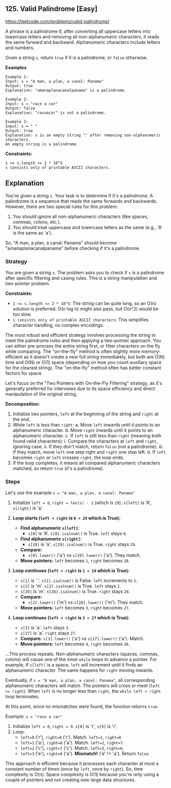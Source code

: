 ## 125. Valid Palindrome [Easy]
https://leetcode.com/problems/valid-palindrome/

A phrase is a palindrome if, after converting all uppercase letters into lowercase letters and removing all non-alphanumeric characters, it reads the same forward and backward. Alphanumeric characters include letters and numbers.

Given a string `s`, return `true` if it is a palindrome, or `false` otherwise.

**Examples**
```text
Example 1:
Input: s = "A man, a plan, a canal: Panama"
Output: true
Explanation: "amanaplanacanalpanama" is a palindrome.

Example 2:
Input: s = "race a car"
Output: false
Explanation: "raceacar" is not a palindrome.

Example 3:
Input: s = " "
Output: true
Explanation: s is an empty string "" after removing non-alphanumeric characters.
An empty string is a palindrome.
```

**Constraints:**
```text
1 <= s.length <= 2 * 10^5
s consists only of printable ASCII characters.
```

## Explanation
You're given a string `s`. Your task is to determine if it's a palindrome. A palindrome is a sequence that reads the same forwards and backwards. However, there are two special rules for this problem:
1.  You should ignore all non-alphanumeric characters (like spaces, commas, colons, etc.).
2.  You should treat uppercase and lowercase letters as the same (e.g., 'A' is the same as 'a').

So, "A man, a plan, a canal: Panama" should become "amanaplanacanalpanama" before checking if it's a palindrome.

### Strategy
You are given a string `s`.
The problem asks you to check if `s` is a palindrome after specific filtering and casing rules.
This is a string manipulation and two-pointer problem.

**Constraints:**
* `1 <= s.length <= 2 * 10^5`: The string can be quite long, so an O(n) solution is preferred. O(n log n) might also pass, but O(n^2) would be too slow.
* `s consists only of printable ASCII characters`: This simplifies character handling, no complex encodings.

The most robust and efficient strategy involves processing the string to meet the palindrome rules and then applying a two-pointer approach. You can either pre-process the entire string first, or filter characters on the fly while comparing. The "on-the-fly" method is often slightly more memory-efficient as it doesn't create a new full string immediately, but both are O(N) time and O(N) or O(1) space (depending on how you count auxiliary space for the cleaned string). The "on-the-fly" method often has better constant factors for space.

Let's focus on the "Two Pointers with On-the-Fly Filtering" strategy, as it's generally preferred for interviews due to its space efficiency and direct manipulation of the original string.

**Decomposition:**
1.  Initialize two pointers, `left` at the beginning of the string and `right` at the end.
2.  While `left` is less than `right`:
    a.  Move `left` inwards until it points to an alphanumeric character.
    b.  Move `right` inwards until it points to an alphanumeric character.
    c.  If `left` is still less than `right` (meaning both found valid characters):
        i.  Compare the characters at `left` and `right`, ignoring case.
        ii. If they don't match, return `false` (not a palindrome).
        iii. If they match, move `left` one step right and `right` one step left.
    d.  If `left` becomes `right` or `left` crosses `right`, the loop ends.
3.  If the loop completes, it means all compared alphanumeric characters matched, so return `true` (it's a palindrome).

### Steps
Let's use the example `s = "A man, a plan, a canal: Panama"`

1.  Initialize `left = 0`, `right = len(s) - 1` (which is `29`).
    `s[left]` is 'A', `s[right]` is 'a'.

2.  **Loop starts (`left < right` is `0 < 29` which is True):**

    * **Find alphanumeric `s[left]`:**
        * `s[0]` is 'A'. `s[0].isalnum()` is True. `left` stays `0`.
    * **Find alphanumeric `s[right]`:**
        * `s[29]` is 'a'. `s[29].isalnum()` is True. `right` stays `29`.
    * **Compare:**
        * `s[0].lower()` ('a') vs `s[29].lower()` ('a'). They match.
    * **Move pointers:** `left` becomes `1`, `right` becomes `28`.

3.  **Loop continues (`left < right` is `1 < 28` which is True):**

    * `s[1]` is ' '. `s[1].isalnum()` is False. `left` increments to `2`.
    * `s[2]` is 'm'. `s[2].isalnum()` is True. `left` stays `2`.
    * `s[28]` is 'm'. `s[28].isalnum()` is True. `right` stays `28`.
    * **Compare:**
        * `s[2].lower()` ('m') vs `s[28].lower()` ('m'). They match.
    * **Move pointers:** `left` becomes `3`, `right` becomes `27`.

4.  **Loop continues (`left < right` is `3 < 27` which is True):**

    * `s[3]` is 'a'. `left` stays `3`.
    * `s[27]` is 'a'. `right` stays `27`.
    * **Compare:** `s[3].lower()` ('a') vs `s[27].lower()` ('a'). Match.
    * **Move pointers:** `left` becomes `4`, `right` becomes `26`.

...This process repeats. Non-alphanumeric characters (spaces, commas, colons) will cause one of the inner `while` loops to advance a pointer. For example, if `s[left]` is a space, `left` will increment until it finds an alphanumeric character. The same happens for `right` moving inwards.

Eventually, if `s = "A man, a plan, a canal: Panama"`, all corresponding alphanumeric characters will match. The pointers will cross or meet (`left >= right`). When `left` is no longer less than `right`, the `while left < right` loop terminates.

At this point, since no mismatches were found, the function returns `true`.

Example: `s = "race a car"`
1.  Initialize `left = 0`, `right = 9`.
    `s[0]` is 'r', `s[9]` is 'r'.
2.  Loop:
    * `left=0` ('r'), `right=9` ('r'). Match. `left=1`, `right=8`.
    * `left=1` ('a'), `right=8` ('a'). Match. `left=2`, `right=7`.
    * `left=2` ('c'), `right=7` ('c'). Match. `left=3`, `right=6`.
    * `left=3` ('e'), `right=6` ('a'). **Mismatch!** ('e' != 'a'). Return `false`.

This approach is efficient because it processes each character at most a constant number of times (once by `left`, once by `right`). So, time complexity is O(n). Space complexity is O(1) because you're only using a couple of pointers and not creating new large data structures.
